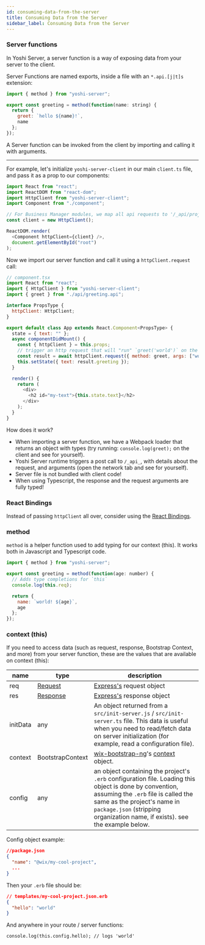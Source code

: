 ```yaml
---
id: consuming-data-from-the-server
title: Consuming Data from the Server
sidebar_label: Consuming Data from the Server
---
```


### Server functions

In Yoshi Server, a server function is a way of exposing data from your server to the client.

Server Functions are named exports, inside a file with an `*.api.[j|t]s` extension:

```js
import { method } from "yoshi-server";

export const greeting = method(function(name: string) {
  return {
    greet: `hello ${name}!`,
    name
  };
});
```

A Server function can be invoked from the client by importing and calling it with arguments.

---

For example, let's initialize `yoshi-server-client` in our main `client.ts` file, and pass it as a prop to our components:

```js
import React from "react";
import ReactDOM from "react-dom";
import HttpClient from "yoshi-server-client";
import Component from "./component";

// For Business Manager modules, we map all api requests to '/_api/projectName'. If you need another baseUrl, please use it as an option passed to the constructor
const client = new HttpClient();

ReactDOM.render(
  <Component httpClient={client} />,
  document.getElementById("root")
);
```

Now we import our server function and call it using a `httpClient.request` call:

```js
// component.tsx
import React from "react";
import { HttpClient } from "yoshi-server-client";
import { greet } from "./api/greeting.api";

interface PropsType {
  httpClient: HttpClient;
}

export default class App extends React.Component<PropsType> {
  state = { text: "" };
  async componentDidMount() {
    const { httpClient } = this.props;
    // trigger an http request that will "run" `greet('world')` on the server.
    const result = await httpClient.request({ method: greet, args: ["world"] });
    this.setState({ text: result.greeting });
  }

  render() {
    return (
      <div>
        <h2 id="my-text">{this.state.text}</h2>
      </div>
    );
  }
}
```

How does it work?

- When importing a server function, we have a Webpack loader that returns an object with types (try running: `console.log(greet);` on the client and see for yourself).
- Yoshi Server runtime triggers a post call to `/_api_`, with details about the request, and arguments (open the network tab and see for yourself).
- Server file is not bundled with client code!
- When using Typescript, the response and the request arguments are fully typed!

### React Bindings

Instead of passing `httpClient` all over, consider using the [React Bindings](react-binding).

### method

`method` is a helper function used to add typing for our context (this). It works both in Javascript and Typescript code.

```js
import { method } from "yoshi-server";

export const greeting = method(function(age: number) {
  // Adds type completions for `this`
  console.log(this.req);

  return {
    name: `world! ${age}`,
    age
  };
});
```

### context (this)

If you need to access data (such as request, response, Bootstrap Context, and more) from your server function, these are the values that are available on context (this):

| name     | type                                                                      | description                                                                                                                                                                                                                                                   |
| -------- | ------------------------------------------------------------------------- | ------------------------------------------------------------------------------------------------------------------------------------------------------------------------------------------------------------------------------------------------------------- |
| req      | [Request](https://github.com/types/express/blob/master/lib/request.d.ts)  | [Express's](http://expressjs.com) request object                                                                                                                                                                                                              |
| res      | [Response](https://github.com/types/express/blob/master/lib/request.d.ts) | [Express's](http://expressjs.com) response object                                                                                                                                                                                                             |
| initData | any                                                                       | An object returned from a `src/init-server.js` / `src/init-server.ts` file. This data is useful when you need to read/fetch data on server initialization (for example, read a configuration file).                                                           |
| context  | BootstrapContext                                                          | [wix-bootstrap-ng](https://github.com/wix-platform/wix-node-platform)'s [context](https://github.com/wix-platform/wix-node-platform/tree/master/bootstrap/wix-bootstrap-ng#context) object.                                                                   |
| config   | any                                                                       | an object containing the project's `.erb` configuration file. Loading this object is done by convention, assuming the `.erb` file is called the same as the project's name in `package.json` (stripping organization name, if exists). see the example below. |

Config object example:

```json
//package.json
{
  "name": "@wix/my-cool-project",
  ...
}
```

Then your `.erb` file should be:

```json
// templates/my-cool-project.json.erb
{
  "hello": "world"
}
```

And anywhere in your route / server functions:

```
console.log(this.config.hello); // logs 'world'
```
